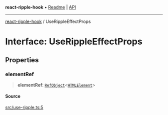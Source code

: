**react-ripple-hook** • [Readme](../README.md) \| [API](../globals.md)

***

[react-ripple-hook](../README.md) / UseRippleEffectProps

# Interface: UseRippleEffectProps

## Properties

### elementRef

> **elementRef**: [`RefObject`](../-internal-/interfaces/RefObject.md)\<[`HTMLElement`](https://developer.mozilla.org/docs/Web/API/HTMLElement)\>

#### Source

[src/use-ripple.ts:5](https://github.com/dirheimerb/react-ripple-hook/blob/c9dc1fb/src/use-ripple.ts#L5)
